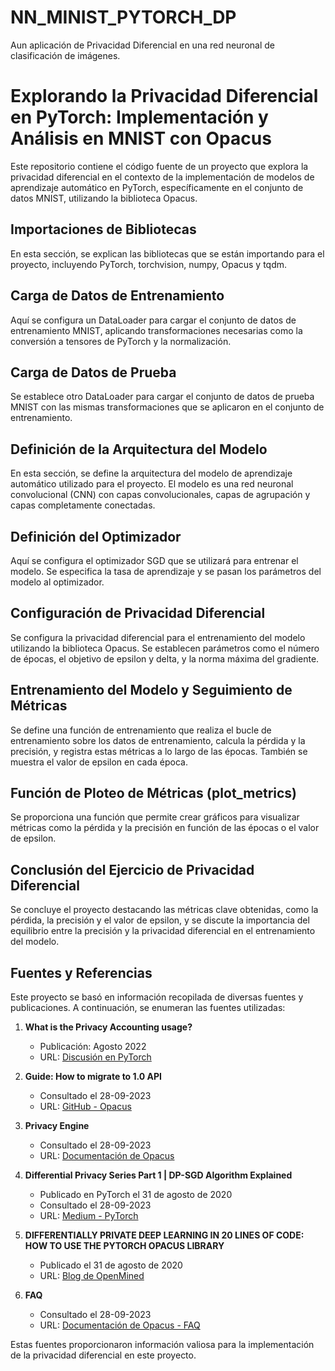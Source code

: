 # NN_MINIST_PYTORCH_DP
Aun aplicación de Privacidad Diferencial en una red neuronal de clasificación de imágenes.

# Explorando la Privacidad Diferencial en PyTorch: Implementación y Análisis en MNIST con Opacus

Este repositorio contiene el código fuente de un proyecto que explora la privacidad diferencial en el contexto de la implementación de modelos de aprendizaje automático en PyTorch, específicamente en el conjunto de datos MNIST, utilizando la biblioteca Opacus.

## Importaciones de Bibliotecas

En esta sección, se explican las bibliotecas que se están importando para el proyecto, incluyendo PyTorch, torchvision, numpy, Opacus y tqdm.

## Carga de Datos de Entrenamiento

Aquí se configura un DataLoader para cargar el conjunto de datos de entrenamiento MNIST, aplicando transformaciones necesarias como la conversión a tensores de PyTorch y la normalización.

## Carga de Datos de Prueba

Se establece otro DataLoader para cargar el conjunto de datos de prueba MNIST con las mismas transformaciones que se aplicaron en el conjunto de entrenamiento.

## Definición de la Arquitectura del Modelo

En esta sección, se define la arquitectura del modelo de aprendizaje automático utilizado para el proyecto. El modelo es una red neuronal convolucional (CNN) con capas convolucionales, capas de agrupación y capas completamente conectadas.

## Definición del Optimizador

Aquí se configura el optimizador SGD que se utilizará para entrenar el modelo. Se especifica la tasa de aprendizaje y se pasan los parámetros del modelo al optimizador.

## Configuración de Privacidad Diferencial

Se configura la privacidad diferencial para el entrenamiento del modelo utilizando la biblioteca Opacus. Se establecen parámetros como el número de épocas, el objetivo de epsilon y delta, y la norma máxima del gradiente.

## Entrenamiento del Modelo y Seguimiento de Métricas

Se define una función de entrenamiento que realiza el bucle de entrenamiento sobre los datos de entrenamiento, calcula la pérdida y la precisión, y registra estas métricas a lo largo de las épocas. También se muestra el valor de epsilon en cada época.

## Función de Ploteo de Métricas (plot_metrics)

Se proporciona una función que permite crear gráficos para visualizar métricas como la pérdida y la precisión en función de las épocas o el valor de epsilon.

## Conclusión del Ejercicio de Privacidad Diferencial

Se concluye el proyecto destacando las métricas clave obtenidas, como la pérdida, la precisión y el valor de epsilon, y se discute la importancia del equilibrio entre la precisión y la privacidad diferencial en el entrenamiento del modelo.

## Fuentes y Referencias

Este proyecto se basó en información recopilada de diversas fuentes y publicaciones. A continuación, se enumeran las fuentes utilizadas:

1. **What is the Privacy Accounting usage?**
   - Publicación: Agosto 2022
   - URL: [Discusión en PyTorch](https://discuss.pytorch.org/t/what-is-the-privacy-accounting-usage/159018/3)

2. **Guide: How to migrate to 1.0 API**
   - Consultado el 28-09-2023
   - URL: [GitHub - Opacus](https://github.com/pytorch/opacus/blob/main/Migration_Guide.md)

3. **Privacy Engine**
   - Consultado el 28-09-2023
   - URL: [Documentación de Opacus](https://opacus.ai/api/privacy_engine.html)

4. **Differential Privacy Series Part 1 | DP-SGD Algorithm Explained**
   - Publicado en PyTorch el 31 de agosto de 2020
   - Consultado el 28-09-2023
   - URL: [Medium - PyTorch](https://medium.com/pytorch/differential-privacy-series-part-1-dp-sgd-algorithm-explained-12512c3959a3)

5. **DIFFERENTIALLY PRIVATE DEEP LEARNING IN 20 LINES OF CODE: HOW TO USE THE PYTORCH OPACUS LIBRARY**
   - Publicado el 31 de agosto de 2020
   - URL: [Blog de OpenMined](https://blog.openmined.org/differentially-private-deep-learning-using-opacus-in-20-lines-of-code/)

6. **FAQ**
   - Consultado el 28-09-2023
   - URL: [Documentación de Opacus - FAQ](https://opacus.ai/docs/faq)

Estas fuentes proporcionaron información valiosa para la implementación de la privacidad diferencial en este proyecto.
